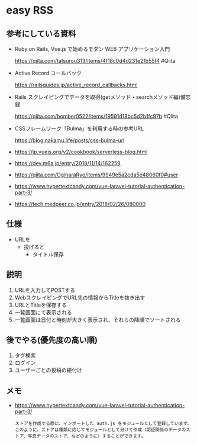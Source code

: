 # easy RSS

## 参考にしている資料
  - Ruby on Rails, Vue.js で始めるモダン WEB アプリケーション入門
  
    https://qiita.com/tatsurou313/items/4f18c0d4d231e2fb55f4 #Qiita

  - Active Record コールバック
  
    https://railsguides.jp/active_record_callbacks.html
  
  - Rails スクレイピングでデータを取得(getメソッド・searchメソッド編)備忘録
  
    https://qiita.com/bomber0522/items/19591d18bc5d2b1fc97b #Qiita

  - CSSフレームワーク「Bulma」を利用する時の参考URL

    https://blog.nakamu.life/posts/css-bulma-url

  - https://jp.vuejs.org/v2/cookbook/serverless-blog.html

  - https://dev.m6a.jp/entry/2018/11/14/162259

  - https://qiita.com/OgiharaRyo/items/9949e5a2cda5e48060f0#user

  - https://www.hypertextcandy.com/vue-laravel-tutorial-authentication-part-3/

  - https://tech.medpeer.co.jp/entry/2018/02/26/080000

## 仕様
- URLを
  - 投げると
    - タイトル保存

## 説明
1. URLを入力してPOSTする
2. WebスクレイピングでURL先の情報からTitleを抜き出す
3. URLとTitleを保存する
4. 一覧画面にて表示される
5. 一覧画面は日付と時刻が大きく表示され、それらの降順でソートされる

## 後でやる(優先度の高い順)
1. タグ検索
2. ログイン
3. ユーザーごとの投稿の紐付け

## メモ

- https://www.hypertextcandy.com/vue-laravel-tutorial-authentication-part-3/

  ```
  ストアを作成する際に、インポートした auth.js をモジュールとして登録しています。このように、ストアは種類に応じてモジュールとして分けて作成（認証関係のデータのストア、写真データのストア、などのように）することができます。
  ```
